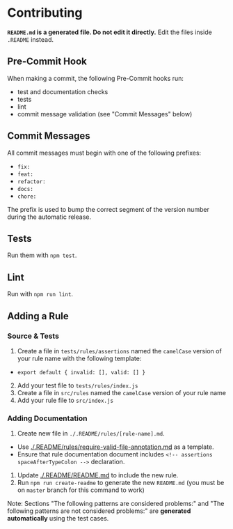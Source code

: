# Contributing

**`README.md` is a generated file. Do not edit it directly.** Edit the files inside `.README` instead.

## Pre-Commit Hook

When making a commit, the following Pre-Commit hooks run:

* test and documentation checks
* tests
* lint
* commit message validation (see "Commit Messages" below)

## Commit Messages

All commit messages must begin with one of the following prefixes:

* `fix:`
* `feat:`
* `refactor:`
* `docs:`
* `chore:`

The prefix is used to bump the correct segment of the version number during the automatic release.

## Tests

Run them with `npm test`.

## Lint

Run with `npm run lint`.

## Adding a Rule

### Source & Tests

1. Create a file in `tests/rules/assertions` named the `camelCase` version of your rule name with the following template:

* `export default { invalid: [], valid: [] }`

2. Add your test file to `tests/rules/index.js`
3. Create a file in `src/rules` named the `camelCase` version  of your rule name
4. Add your rule file to `src/index.js`

### Adding Documentation

1. Create new file in `./.README/rules/[rule-name].md`.

* Use [./.README/rules/require-valid-file-annotation.md](./.README/rules/require-valid-file-annotation.md) as a template.
* Ensure that rule documentation document includes `<!-- assertions spaceAfterTypeColon -->` declaration.

1. Update [./.README/README.md](/.README/README.md) to include the new rule.
1. Run `npm run create-readme` to generate the new `README.md` (you must be on `master` branch for this command to work)

Note: Sections "The following patterns are considered problems:" and "The following patterns are not considered problems:" are **generated automatically** using the test cases.
